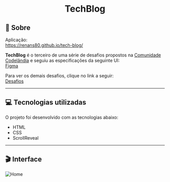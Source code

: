 # <div align="center">TechBlog</div>

## 📃 Sobre
Aplicação: <br>
<https://renans80.github.io/tech-blog/>

**TechBlog** é o terceiro de uma série de desafios propostos na [Comunidade Codelândia](https://discord.gg/QevDJqCzaY) e seguiu as especificações da seguinte UI: <br>
[Figma](https://www.figma.com/file/Yb9IBH56g7T1hdIyZ3BMNO/Desafios---Codel%C3%A2ndia?node-id=3725%3A2)

Para ver os demais desafios, clique no link a seguir: <br>
[Desafios](https://renans80.github.io/desafios-codelandia/)

---

## 💻 Tecnologias utilizadas 
O projeto foi desenvolvido com as tecnologias abaixo: <br>

* HTML
* CSS
* ScrollReveal

---

## 🎬 Interface
![Home](https://ik.imagekit.io/zqxyh6u3ylz/One_Page/desafio3_NsxBAow4W.jpg?updatedAt=1703693574844)



